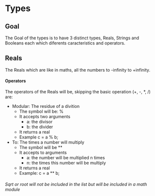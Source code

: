 # Types 

## Goal

The Goal of the types is to have 3 distinct types, Reals, Strings and Booleans each which diferents caracteristics and operators.

## Reals

The Reals which are like in maths, all the numbers to -infinity to +infinity.

#### Operators

The operators of the Reals will be, skipping the basic operation (+, -, *, /) are:

- Modular: The residue of a divition
  - The symbol will be: %
  - It accepts two arguments
    - a: the divisor
    - b: the divider
  - It returns a real
  - Example c = a % b;
- To: The times a number will multiply
  - The symbol will be **
  - It accepts to arguments
    - a: the number will be multiplied n times
    - n: the times this number will be multiply
   - It returns a real
   - Example: c = a ** b;

###### Sqrt or root will not be included in the list but will be included in a math module
